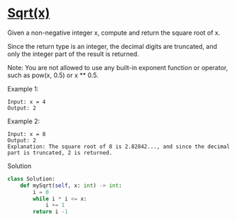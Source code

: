 # [Sqrt(x)](https://leetcode.com/problems/sqrtx/)

Given a non-negative integer x, compute and return the square root of x.

Since the return type is an integer, the decimal digits are truncated, and only the integer part of the result is returned.

Note: You are not allowed to use any built-in exponent function or operator, such as pow(x, 0.5) or x ** 0.5.

Example 1:
```
Input: x = 4
Output: 2
```
Example 2:
```
Input: x = 8
Output: 2
Explanation: The square root of 8 is 2.82842..., and since the decimal part is truncated, 2 is returned.
```
Solution
```python
class Solution:
    def mySqrt(self, x: int) -> int:
        i = 0
        while i * i <= x:
            i += 1
        return i -1
```